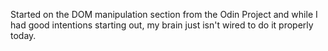 Started on the DOM manipulation section from the Odin Project and while I had good intentions starting out, my brain just isn't wired to do it properly today.
